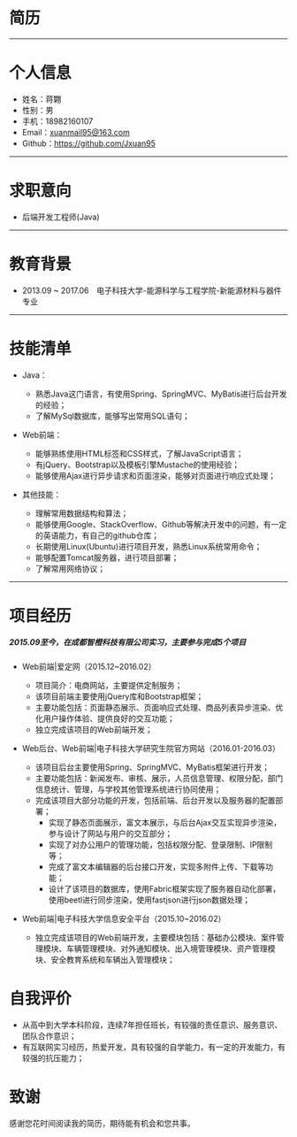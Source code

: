 # 简历
---

# 个人信息

- 姓名：蒋翾　　　　
- 性别：男
- 手机：18982160107　　　
- Email：xuanmail95@163.com
- Github：https://github.com/Jxuan95

---

# 求职意向

- 后端开发工程师(Java)

---

# 教育背景

- 2013.09 ~ 2017.06　电子科技大学-能源科学与工程学院-新能源材料与器件专业

---

# 技能清单
- Java：
  - 熟悉Java这门语言，有使用Spring、SpringMVC、MyBatis进行后台开发的经验；
  - 了解MySql数据库，能够写出常用SQL语句；
  
- Web前端：
  - 能够熟练使用HTML标签和CSS样式，了解JavaScript语言；
  - 有jQuery、Bootstrap以及模板引擎Mustache的使用经验；
  - 能够使用Ajax进行异步请求和页面渲染，能够对页面进行响应式处理；
  
- 其他技能：
  - 理解常用数据结构和算法；
  - 能够使用Google、StackOverflow、Github等解决开发中的问题，有一定的英语能力，有自己的github仓库；
  - 长期使用Linux(Ubuntu)进行项目开发，熟悉Linux系统常用命令；
  - 能够配置Tomcat服务器，进行项目部署；
  - 了解常用网络协议；
  
---

# 项目经历

##### 2015.09至今，在成都智橙科技有限公司实习，主要参与完成5个项目

- Web前端|爱定网（2015.12~2016.02）
    - 项目简介：电商网站，主要提供定制服务；
    - 该项目前端主要使用jQuery库和Bootstrap框架；
    - 主要功能包括：页面静态展示、页面响应式处理、商品列表异步渲染、优化用户操作体验、提供良好的交互功能；
    - 独立完成该项目的Web前端开发；

- Web后台、Web前端|电子科技大学研究生院官方网站（2016.01-2016.03）
    - 该项目后台主要使用Spring、SpringMVC、MyBatis框架进行开发；
    - 主要功能包括：新闻发布、审核、展示，人员信息管理、权限分配，部门信息统计、管理，与学校其他管理系统进行协同使用；
    - 完成该项目大部分功能的开发，包括前端、后台开发以及服务器的配置部署；
        - 实现了静态页面展示，富文本展示，与后台Ajax交互实现异步渲染，参与设计了网站与用户的交互部分；
        - 实现了对办公用户的管理功能，包括权限分配、登录限制、IP限制等；
        - 完成了富文本编辑器的后台接口开发，实现多附件上传、下载等功能；
        - 设计了该项目的数据库，使用Fabric框架实现了服务器自动化部署，使用beetl进行同步渲染，使用fastjson进行json数据处理；
        
- Web前端|电子科技大学信息安全平台（2015.10~2016.02）
    - 独立完成该项目的Web前端开发，主要模块包括：基础办公模块、案件管理模块、车辆管理模块、对外通知模块、出入境管理模块、资产管理模块、安全教育系统和车辆出入管理模块；

# 自我评价

- 从高中到大学本科阶段，连续7年担任班长，有较强的责任意识、服务意识、团队合作意识；
- 有互联网实习经历，热爱开发，具有较强的自学能力，有一定的开发能力，有较强的抗压能力；

# 致谢
感谢您花时间阅读我的简历，期待能有机会和您共事。

